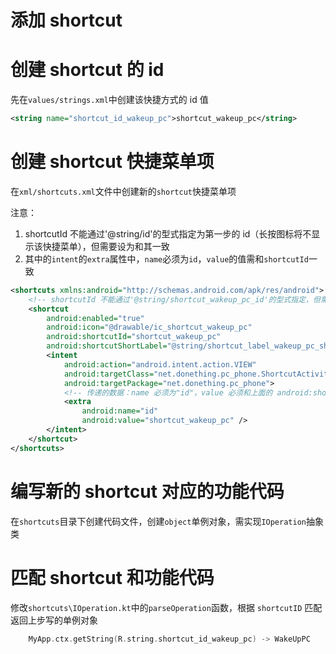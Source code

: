 # 添加 shortcut

# 创建 shortcut 的 id

先在`values/strings.xml`中创建该快捷方式的 id 值

```xml
<string name="shortcut_id_wakeup_pc">shortcut_wakeup_pc</string>
```

# 创建 shortcut 快捷菜单项

在`xml/shortcuts.xml`文件中创建新的`shortcut`快捷菜单项

注意：

1. shortcutId 不能通过'@string/id'的型式指定为第一步的 id（长按图标将不显示该快捷菜单），但需要设为和其一致
2. 其中的`intent`的`extra`属性中，`name`必须为`id`，`value`的值需和`shortcutId`一致

```xml
<shortcuts xmlns:android="http://schemas.android.com/apk/res/android">
    <!-- shortcutId 不能通过'@string/shortcut_wakeup_pc_id'的型式指定，但需要设为和其一致 -->
    <shortcut
        android:enabled="true"
        android:icon="@drawable/ic_shortcut_wakeup_pc"
        android:shortcutId="shortcut_wakeup_pc"
        android:shortcutShortLabel="@string/shortcut_label_wakeup_pc_short">
        <intent
            android:action="android.intent.action.VIEW"
            android:targetClass="net.donething.pc_phone.ShortcutActivity"
            android:targetPackage="net.donething.pc_phone">
            <!-- 传递的数据：name 必须为"id"，value 必须和上面的 android:shortcutId 一致 -->
            <extra
                android:name="id"
                android:value="shortcut_wakeup_pc" />
        </intent>
    </shortcut>
</shortcuts>
```
# 编写新的 shortcut 对应的功能代码

在`shortcuts`目录下创建代码文件，创建`object`单例对象，需实现`IOperation`抽象类

# 匹配 shortcut 和功能代码

修改`shortcuts\IOperation.kt`中的`parseOperation`函数，根据 `shortcutID` 匹配返回上步写的单例对象

```kotlin
    MyApp.ctx.getString(R.string.shortcut_id_wakeup_pc) -> WakeUpPC
```